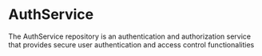 # AuthService
The AuthService repository is an authentication and authorization service that provides secure user authentication and access control functionalities
